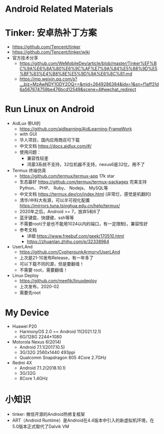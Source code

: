 # Android Related Materials

# Tinker: 安卓热补丁方案
- https://github.com/Tencent/tinker
- https://github.com/Tencent/tinker/wiki
- 官方技术分享
  - https://github.com/WeMobileDev/article/blob/master/Tinker%EF%BC%9A%E6%8A%80%E6%9C%AF%E7%9A%84%E5%88%9D%E5%BF%83%E4%B8%8E%E5%9D%9A%E6%8C%81.md
  - https://mp.weixin.qq.com/s?__biz=MzAwNDY1ODY2OQ==&mid=2649286384&idx=1&sn=f1aff31d6a567674759be476bcd12549&scene=4#wechat_redirect


# Run Linux on Android
- AidLux 带UI的
  - https://github.com/aidlearning/AidLearning-FrameWork
  - with GUI
  - 华人项目，国内应用商店可下载
  - 中文文档 https://docs.aidlux.com/#/
  - 使用问题：
    - 兼容性较差
    - 鸿蒙3系统不支持，32位机器不支持，nexus6是32位，用不了
- Termux 终端仿真
  - https://github.com/termux/termux-app  17k star
  - 生态最好 https://github.com/termux/termux-packages 完美支持 Python、 PHP、 Ruby、 Nodejs、 MySQL等
  - 中文文档 https://termux.dev/cn/index.html (非常烂，感觉是机翻的)
  - 清华/中科大有源，可以半可视化配置 https://mirrors.tuna.tsinghua.edu.cn/help/termux/
  - 2020年之后，Android >= 7，放弃5和6了
  - 蓝牙键盘，快捷键，ssh等等
  - 不需要root(于是也不能用1024以内的端口，有一定限制)，兼容性好
  - 参考文档
    - 详细 https://www.freebuf.com/geek/170510.html
    - https://zhuanlan.zhihu.com/p/32338964
- UserLAnd
  - https://github.com/CypherpunkArmory/UserLAnd
  - 上次是21-10发布Release，有一年多了
  - 可以下载不同的源，但是要翻墙！
  - 不需要 root，需要翻墙！
- Linux Deploy
  - https://github.com/meefik/linuxdeploy
  - 上次发布，2020-02
  - 需要先root

# My Device
- Huawei P20
  - HarmonyOS 2.0 == Android 11(2021.12.1)
  - 6G/128G 2244*1080
- Motorola Nexus 6(2014)
  - Android 7.1.1(2017.10.5)
  - 3G/32G 2560x1440 493ppi
  - Qualcomm Snapdragon 805 4Core 2.7GHz
- Redmi 4X
  - Android 7.1.2(2018.10.1)
  - 3G/32G
  - 8Core 1.4GHz

# 小知识
- tinker: 微信开源的Android热修复框架
- ART（Android Runtime）是Android在4.4版本中引入的新虚拟机环境，在5.0版本正式取代了Dalvik VM
  
